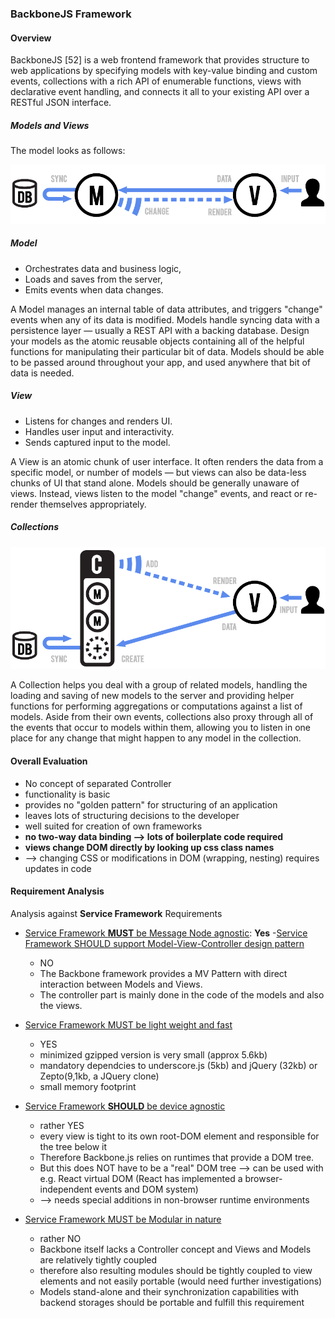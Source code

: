 
### BackboneJS Framework

#### Overview
BackboneJS [52] is a web frontend framework that provides structure to web applications by specifying models with key-value binding and custom events, collections with a rich API of enumerable functions, views with declarative event handling, and connects it all to your existing API over a RESTful JSON interface.

##### Models and Views

The model looks as follows:


![Figure @sota-messaging-backbone-mv: BackboneJS Framework](backbone-MV.png "image from  http://backbonejs.org")


##### Model

* Orchestrates data and business logic,
* Loads and saves from the server,
* Emits events when data changes.

A Model manages an internal table of data attributes, and triggers "change" events when any of its data is modified. Models handle syncing data with a persistence layer — usually a REST API with a backing database. Design your models as the atomic reusable objects containing all of the helpful functions for manipulating their particular bit of data. Models should be able to be passed around throughout your app, and used anywhere that bit of data is needed.

##### View

* Listens for changes and renders UI.
* Handles user input and interactivity.
* Sends captured input to the model.

A View is an atomic chunk of user interface. It often renders the data from a specific model, or number of models — but views can also be data-less chunks of UI that stand alone. Models should be generally unaware of views. Instead, views listen to the model "change" events, and react or re-render themselves appropriately.

##### Collections


![Figure @sota-messaging-backbone-collections: Backbone Collections](backbone-Collections.png)


A Collection helps you deal with a group of related models, handling the loading and saving of new models to the server and providing helper functions for performing aggregations or computations against a list of models. Aside from their own events, collections also proxy through all of the events that occur to models within them, allowing you to listen in one place for any change that might happen to any model in the collection.

#### Overall Evaluation

* No concept of separated Controller
* functionality is basic
* provides no "golden pattern" for structuring of an application
* leaves lots of structuring decisions to the developer
* well suited for creation of own frameworks
* **no two-way data binding --> lots of boilerplate code required**
* **views change DOM directly by looking up css class names**
* --> changing CSS or modifications in DOM (wrapping, nesting) requires updates in code


#### Requirement Analysis

Analysis against **Service Framework** Requirements

- [Service Framework **MUST** be Message Node agnostic](https://github.com/reTHINK-project/core-framework/issues/44): **Yes**
-[Service Framework SHOULD support Model-View-Controller design pattern](https://github.com/reTHINK-project/core-framework/issues/36)
  * NO
  * The Backbone framework provides a MV Pattern with direct interaction between Models and Views.
  * The controller part is mainly done in the code of the models and also the views.


- [Service Framework MUST be light weight and fast](https://github.com/reTHINK-project/core-framework/issues/37)
  * YES
  * minimized gzipped version is very small (approx 5.6kb)
  * mandatory dependcies to underscore.js (5kb) and jQuery (32kb) or Zepto(9,1kb, a JQuery clone)
  * small memory footprint


- [Service Framework **SHOULD** be device agnostic](https://github.com/reTHINK-project/core-framework/issues/38)
  * rather YES
  * every view is tight to its own root-DOM element and responsible for the tree below it
  * Therefore Backbone.js relies on runtimes that provide a DOM tree.
  * But this does NOT have to be a "real" DOM tree --> can be used with e.g. React virtual DOM (React has implemented a browser-independent events and DOM system)
  * --> needs special additions in non-browser runtime environments


- [Service Framework MUST be Modular in nature](https://github.com/reTHINK-project/core-framework/issues/42)
  * rather NO
  * Backbone itself lacks a Controller concept and Views and Models are relatively tightly coupled
  * therefore also resulting modules should be tightly coupled to view elements and not easily portable (would need further investigations)
  * Models stand-alone and their synchronization capabilities with backend storages should be portable and fulfill this requirement
